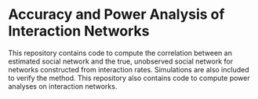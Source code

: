 # Accuracy and Power Analysis of Interaction Networks

This repository contains code to compute the correlation between an estimated social network and the true, unobserved social network for networks constructed from interaction rates. Simulations are also included to verify the method. This repository also contains code to compute power analyses on interaction networks.
